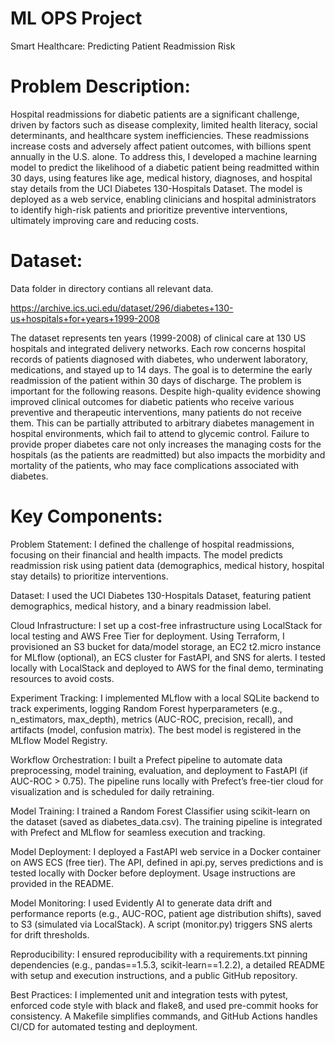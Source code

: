 # ML OPS Project

Smart Healthcare: Predicting Patient Readmission Risk

# Problem Description:

Hospital readmissions for diabetic patients are a significant challenge, driven by factors such as disease complexity, limited health literacy, social determinants, and healthcare system inefficiencies. These readmissions increase costs and adversely affect patient outcomes, with billions spent annually in the U.S. alone. To address this, I developed a machine learning model to predict the likelihood of a diabetic patient being readmitted within 30 days, using features like age, medical history, diagnoses, and hospital stay details from the UCI Diabetes 130-Hospitals Dataset. The model is deployed as a web service, enabling clinicians and hospital administrators to identify high-risk patients and prioritize preventive interventions, ultimately improving care and reducing costs.

# Dataset: 

Data folder in directory contians all relevant data.

https://archive.ics.uci.edu/dataset/296/diabetes+130-us+hospitals+for+years+1999-2008

The dataset represents ten years (1999-2008) of clinical care at 130 US hospitals and integrated delivery networks. Each row concerns hospital records of patients diagnosed with diabetes, who underwent laboratory, medications, and stayed up to 14 days. The goal is to determine the early readmission of the patient within 30 days of discharge. The problem is important for the following reasons. Despite high-quality evidence showing improved clinical outcomes for diabetic patients who receive various preventive and therapeutic interventions, many patients do not receive them. This can be partially attributed to arbitrary diabetes management in hospital environments, which fail to attend to glycemic control. Failure to provide proper diabetes care not only increases the managing costs for the hospitals (as the patients are readmitted) but also impacts the morbidity and mortality of the patients, who may face complications associated with diabetes.

# Key Components:

Problem Statement:
I defined the challenge of hospital readmissions, focusing on their financial and health impacts. The model predicts readmission risk using patient data (demographics, medical history, hospital stay details) to prioritize interventions.

Dataset:
I used the UCI Diabetes 130-Hospitals Dataset, featuring patient demographics, medical history, and a binary readmission label.

Cloud Infrastructure:
I set up a cost-free infrastructure using LocalStack for local testing and AWS Free Tier for deployment. Using Terraform, I provisioned an S3 bucket for data/model storage, an EC2 t2.micro instance for MLflow (optional), an ECS cluster for FastAPI, and SNS for alerts. I tested locally with LocalStack and deployed to AWS for the final demo, terminating resources to avoid costs.

Experiment Tracking:
I implemented MLflow with a local SQLite backend to track experiments, logging Random Forest hyperparameters (e.g., n_estimators, max_depth), metrics (AUC-ROC, precision, recall), and artifacts (model, confusion matrix). The best model is registered in the MLflow Model Registry.

Workflow Orchestration:
I built a Prefect pipeline to automate data preprocessing, model training, evaluation, and deployment to FastAPI (if AUC-ROC > 0.75). The pipeline runs locally with Prefect’s free-tier cloud for visualization and is scheduled for daily retraining.

Model Training:
I trained a Random Forest Classifier using scikit-learn on the dataset (saved as diabetes_data.csv). The training pipeline is integrated with Prefect and MLflow for seamless execution and tracking.

Model Deployment:
I deployed a FastAPI web service in a Docker container on AWS ECS (free tier). The API, defined in api.py, serves predictions and is tested locally with Docker before deployment. Usage instructions are provided in the README.

Model Monitoring:
I used Evidently AI to generate data drift and performance reports (e.g., AUC-ROC, patient age distribution shifts), saved to S3 (simulated via LocalStack). A script (monitor.py) triggers SNS alerts for drift thresholds.

Reproducibility:
I ensured reproducibility with a requirements.txt pinning dependencies (e.g., pandas==1.5.3, scikit-learn==1.2.2), a detailed README with setup and execution instructions, and a public GitHub repository.

Best Practices:
I implemented unit and integration tests with pytest, enforced code style with black and flake8, and used pre-commit hooks for consistency. A Makefile simplifies commands, and GitHub Actions handles CI/CD for automated testing and deployment.
